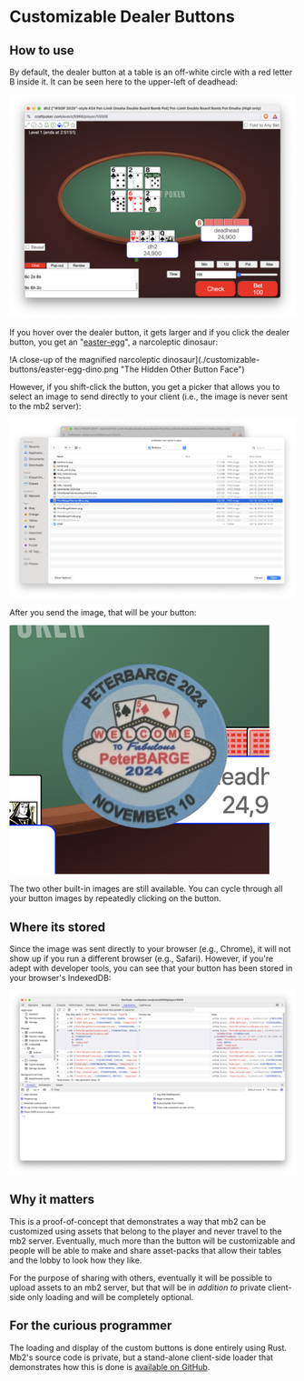 # Customizable Dealer Buttons

## How to use

By default, the dealer button at a table is an off-white circle with a
red letter B inside it.  It can be seen here to the upper-left of deadhead:

![The player "deadhead" has A circular dealer button with a red B on it](./customizable-buttons/normal.png "A Normal Button")

If you hover over the dealer button, it gets larger and if you click the
dealer button, you get an "[easter-egg](https://en.wikipedia.org/wiki/Easter_egg_(media))", a narcoleptic dinosaur:

!A close-up of the magnified narcoleptic dinosaur](./customizable-buttons/easter-egg-dino.png "The Hidden Other Button Face")

However, if you shift-click the button, you get a picker that allows you
to select an image to send directly to your client (i.e., the image is
never sent to the mb2 server):

![The browser's file picker, with a PNG selected](./customizable-buttons/picker.png "Selecting a PeterBarge Button")

After you send the image, that will be your button:

![A close-up of the magnified Fabulous PeterBarge button](./customizable-buttons/peter-barge.png "PeterBarge Button")


The two other built-in images are still available. You can cycle
through all your button images by repeatedly clicking on the button.

## Where its stored

Since the image was sent directly to your browser (e.g., Chrome), it
will not show up if you run a different browser (e.g., Safari).  However,
if you're adept with developer tools, you can see that your button has
been stored in your browser's IndexedDB:

![The browser's development panel exposing the IndexedDB button contents](./customizable-buttons/indexeddb.png "IndexedDB Contents")

## Why it matters

This is a proof-of-concept that demonstrates a way that mb2 can be
customized using assets that belong to the player and never travel
to the mb2 server.  Eventually, much more than the button will be
customizable and people will be able to make and share asset-packs
that allow their tables and the lobby to look how they like.

For the purpose of sharing with others, eventually it will be possible
to upload assets to an mb2 server, but that will be in _addition to_
private client-side only loading and will be completely optional.

## For the curious programmer

The loading and display of the custom buttons is done entirely using
Rust.  Mb2's source code is private, but a stand-alone client-side
loader that demonstrates how this is done is [available on
GitHub](https://github.com/ctm/upload).
